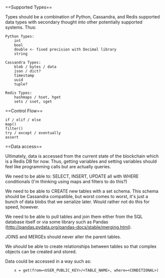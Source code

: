 ==Supported Types==

Types should be a combination of Python, Cassandra, and Redis supported data types with secondary thought into other
potentially supported systems. Thus:

    Python Types:
        int
        bool
        double <- fixed precision with Decimal library
        string

    Cassandra Types:
        blob / bytes / data
        json / dict?
        timestamp
        uuid
        tuple?

    Redis Types:
        hashmaps / hset, hget
        sets / sset, sget

==Control Flow==

    if / elif / else
    map()
    filter()
    try / except / eventually
    assert

==Data access==

Ultimately, data is accessed from the current state of the blockchain which is a Redis DB for now. Thus, getting variables and setting variables should feel like programming calls but are actually queries.

We need to be able to: SELECT, INSERT, UPDATE all with WHERE conditionals (I'm thinking using maps and filters to do this?)

We need to be able to CREATE new tables with a set schema. This schema should be Cassandra compatible, but worst comes to worst, it's just a bunch of data blobs that we serialize later. Would rather not do this for speed, however.

We need to be able to pull tables and join them either from the SQL database itself or via some library such as Pandas (http://pandas.pydata.org/pandas-docs/stable/merging.html).

JOINS and MERGEs should never alter the parent tables.

We *should* be able to create relationships between tables so that complex objects can be created and stored.

Data could be accessed in a way such as:

```
    x = get(from=<USER_PUBLIC_KEY>/<TABLE_NAME>, where=<CONDITIONAL>)
```
